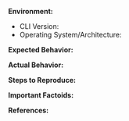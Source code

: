 <!-- Uncomment this section if this is a feature request. Include or exclude other sections as deemed appropriate.
**Feature Request:**
-->

**Environment:**
<!-- The version can be retrieved with `go-cli version`. -->

* CLI Version:
* Operating System/Architecture:

**Expected Behavior:**
<!-- What should have happened? -->

**Actual Behavior:**
<!-- What actually happened? -->

**Steps to Reproduce:**
<!-- List the steps required to reproduce the issue. -->

**Important Factoids:**
<!-- Describe any atypical environment setup, if any. -->

**References:**
<!-- Link to any references, such as GitHub issues or pull requests. -->
